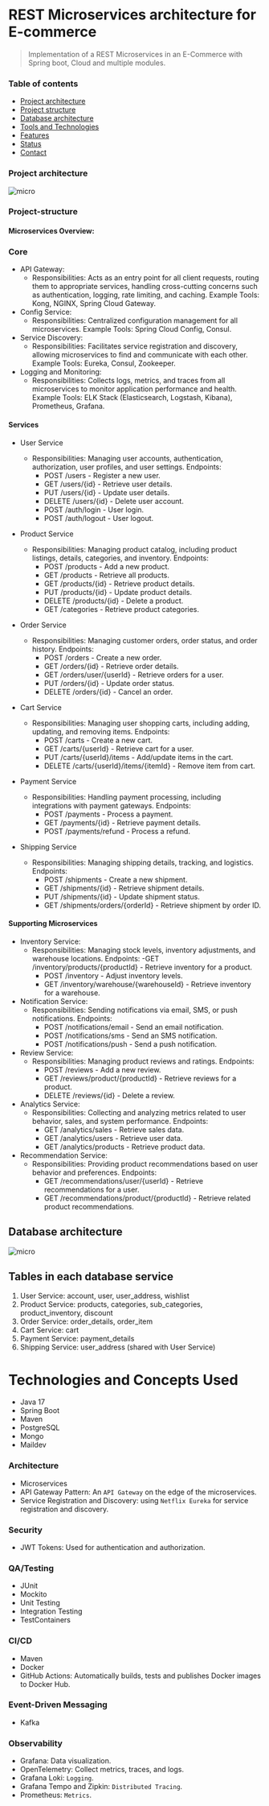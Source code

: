 # REST Microservices architecture for E-commerce

> Implementation of a REST Microservices in an E-Commerce with Spring boot, Cloud and multiple modules.

### Table of contents

- [Project architecture](#Project-architecture)
- [Project structure](#Project-structure)
- [Database architecture](#Database-architecture)
- [Tools and Technologies](#technologies)
- [Features](#features)
- [Status](#status)
- [Contact](#contact)

### Project architecture
![micro](https://github.com/ngaridennis33/E-Commerce-Micro-services/blob/main/images/Global-architecture.png)

### Project-structure
#### Microservices Overview:
### Core

* API Gateway:
    - Responsibilities: Acts as an entry point for all client requests, routing them to appropriate services, handling
      cross-cutting concerns such as authentication, logging, rate limiting, and caching.
      Example Tools: Kong, NGINX, Spring Cloud Gateway.
* Config Service:
    - Responsibilities: Centralized configuration management for all microservices.
      Example Tools: Spring Cloud Config, Consul.
* Service Discovery:
    - Responsibilities: Facilitates service registration and discovery, allowing microservices to find and communicate
      with each other.
      Example Tools: Eureka, Consul, Zookeeper.
* Logging and Monitoring:
    - Responsibilities: Collects logs, metrics, and traces from all microservices to monitor application performance and
      health.
      Example Tools: ELK Stack (Elasticsearch, Logstash, Kibana), Prometheus, Grafana.

#### Services
* User Service
    - Responsibilities: Managing user accounts, authentication, authorization, user profiles, and user settings.
      Endpoints:
        - POST /users - Register a new user.
        - GET /users/{id} - Retrieve user details.
        - PUT /users/{id} - Update user details.
        - DELETE /users/{id} - Delete user account.
        - POST /auth/login - User login.
        - POST /auth/logout - User logout.

* Product Service
    - Responsibilities: Managing product catalog, including product listings, details, categories, and inventory.
      Endpoints:
        - POST /products - Add a new product.
        - GET /products - Retrieve all products.
        - GET /products/{id} - Retrieve product details.
        - PUT /products/{id} - Update product details.
        - DELETE /products/{id} - Delete a product.
        - GET /categories - Retrieve product categories.
* Order Service
    - Responsibilities: Managing customer orders, order status, and order history.
      Endpoints:
        - POST /orders - Create a new order.
        - GET /orders/{id} - Retrieve order details.
        - GET /orders/user/{userId} - Retrieve orders for a user.
        - PUT /orders/{id} - Update order status.
        - DELETE /orders/{id} - Cancel an order.
* Cart Service
    - Responsibilities: Managing user shopping carts, including adding, updating, and removing items.
      Endpoints:
        - POST /carts - Create a new cart.
        - GET /carts/{userId} - Retrieve cart for a user.
        - PUT /carts/{userId}/items - Add/update items in the cart.
        - DELETE /carts/{userId}/items/{itemId} - Remove item from cart.
* Payment Service
    - Responsibilities: Handling payment processing, including integrations with payment gateways.
      Endpoints:
        - POST /payments - Process a payment.
        - GET /payments/{id} - Retrieve payment details.
        - POST /payments/refund - Process a refund.
* Shipping Service
    - Responsibilities: Managing shipping details, tracking, and logistics.
      Endpoints:
        - POST /shipments - Create a new shipment.
        - GET /shipments/{id} - Retrieve shipment details.
        - PUT /shipments/{id} - Update shipment status.
        - GET /shipments/orders/{orderId} - Retrieve shipment by order ID.

#### Supporting Microservices

* Inventory Service:
    - Responsibilities: Managing stock levels, inventory adjustments, and warehouse locations.
      Endpoints:
      -GET /inventory/products/{productId} - Retrieve inventory for a product.
        - POST /inventory - Adjust inventory levels.
        - GET /inventory/warehouse/{warehouseId} - Retrieve inventory for a warehouse.
* Notification Service:
    - Responsibilities: Sending notifications via email, SMS, or push notifications.
      Endpoints:
        - POST /notifications/email - Send an email notification.
        - POST /notifications/sms - Send an SMS notification.
        - POST /notifications/push - Send a push notification.
* Review Service:
    - Responsibilities: Managing product reviews and ratings.
      Endpoints:
        - POST /reviews - Add a new review.
        - GET /reviews/product/{productId} - Retrieve reviews for a product.
        - DELETE /reviews/{id} - Delete a review.
* Analytics Service:
    - Responsibilities: Collecting and analyzing metrics related to user behavior, sales, and system performance.
      Endpoints:
        - GET /analytics/sales - Retrieve sales data.
        - GET /analytics/users - Retrieve user data.
        - GET /analytics/products - Retrieve product data.
* Recommendation Service:
    - Responsibilities: Providing product recommendations based on user behavior and preferences.
      Endpoints:
        - GET /recommendations/user/{userId} - Retrieve recommendations for a user.
        - GET /recommendations/product/{productId} - Retrieve related product recommendations.

## Database architecture

![micro](https://github.com/ngaridennis33/E-Commerce-Micro-services/blob/main/images/ER-Diagram.png)

## Tables in each database service
1. User Service: account, user, user_address, wishlist
2. Product Service:	products, categories, sub_categories, product_inventory, discount
3. Order Service: order_details, order_item
4. Cart Service: cart
5. Payment Service:	payment_details
6. Shipping Service: user_address (shared with User Service)

# Technologies and Concepts Used

- Java 17
- Spring Boot
- Maven
- PostgreSQL
- Mongo
- Maildev

### Architecture
- Microservices
- API Gateway Pattern: An `API Gateway` on the edge of the microservices.
- Service Registration and Discovery: using `Netflix Eureka` for service registration and discovery.

### Security
- JWT Tokens: Used for authentication and authorization.

### QA/Testing
- JUnit
- Mockito
- Unit Testing
- Integration Testing
- TestContainers

### CI/CD
- Maven
- Docker
- GitHub Actions: Automatically builds, tests and publishes Docker images to Docker Hub.

### Event-Driven Messaging
- Kafka

### Observability
- Grafana: Data visualization.
- OpenTelemetry: Collect metrics, traces, and logs.
- Grafana Loki: `Logging`.
- Grafana Tempo and Zipkin: `Distributed Tracing`.
- Prometheus: `Metrics`.